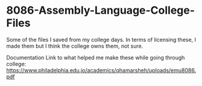 # 8086-Assembly-Language-College-Files
Some of the files I saved from my college days. In terms of licensing these, I made them but I think the college owns them, not sure.

Documentation Link to what helped me make these while going through college: https://www.philadelphia.edu.jo/academics/qhamarsheh/uploads/emu8086.pdf
